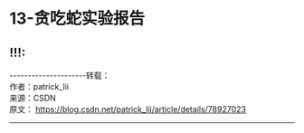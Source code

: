 # 13-贪吃蛇实验报告

## !!!:
---------------------转载：   
作者：patrick_lii   
来源：CSDN   
原文：  https://blog.csdn.net/patrick_lii/article/details/78927023 

---------------------



